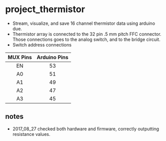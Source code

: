 # project_thermistor
- Stream, visualize, and save 16 channel thermistor data using arduino due.
- Thermistor array is connected to the 32 pin .5 mm pitch FFC connector.
Those connections goes to the analog switch, and to the bridge circuit.
- Switch address connections

| MUX Pins| Arduino Pins |
| :------:|:------------:|
| EN      |53            |
| A0      |51            |
| A1      |49            |
| A2      |47            |
| A3      |45            |

## notes
- 2017_08_27 checked both hardware and firmware, correctly outputting resistance values.
